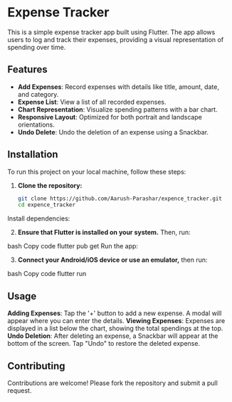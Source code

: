 # Expense Tracker

This is a simple expense tracker app built using Flutter. The app allows users to log and track their expenses, providing a visual representation of spending over time.

## Features

- **Add Expenses**: Record expenses with details like title, amount, date, and category.
- **Expense List**: View a list of all recorded expenses.
- **Chart Representation**: Visualize spending patterns with a bar chart.
- **Responsive Layout**: Optimized for both portrait and landscape orientations.
- **Undo Delete**: Undo the deletion of an expense using a Snackbar.

## Installation

To run this project on your local machine, follow these steps:

1. **Clone the repository:**

   ```bash
   git clone https://github.com/Aarush-Parashar/expence_tracker.git
   cd expence_tracker
Install dependencies:

2. **Ensure that Flutter is installed on your system.**
Then, run:

bash
Copy code
flutter pub get
Run the app:

3. **Connect your Android/iOS device or use an emulator,**
then run:

bash
Copy code
flutter run


## Usage
**Adding Expenses**: Tap the '+' button to add a new expense. A modal will appear where you can enter the details.
**Viewing Expenses**: Expenses are displayed in a list below the chart, showing the total spendings at the top.
**Undo Deletion**: After deleting an expense, a Snackbar will appear at the bottom of the screen. Tap "Undo" to restore the deleted expense.

## Contributing
Contributions are welcome! Please fork the repository and submit a pull request.
